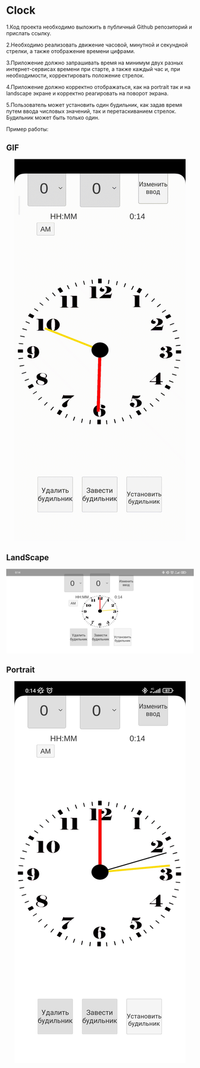 # Clock

1.Код проекта необходимо выложить в публичный Github репозиторий и прислать ссылку.

2.Необходимо реализовать движение часовой, минутной и секундной стрелки, а также отображение времени цифрами.

3.Приложение должно запрашивать время на минимум двух разных интернет-сервисах времени при старте, а также каждый час и, при необходимости, корректировать положение стрелок.

4.Приложение должно корректно отображаться, как на portrait так и на landscape экране и корректно реагировать на поворот экрана.

5.Пользователь может установить один будильник, как задав время путем ввода числовых значений, так и перетаскиванием стрелок. Будильник может быть только один.

Пример работы:

## GIF
<p align="center">
  <img src="img/move.gif" alt="animated" />
</p>

## LandScape
<p align="center">
  <img src="img/1.jpg"/>
</p>

## Portrait
<p align="center">
  <img src="img/2.jpg"/>
</p>

